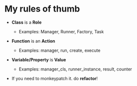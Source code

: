 My rules of thumb
================

- **Class** is a **Role**
    - Examples: Manager, Runner, Factory, Task
- **Function** is an **Action**
    - Examples: manager, run, create, execute
- **Variable/Property** is **Value**
    - Examples: manager_cls, runner_instance, result, counter

- If you need to monkeypatch it. do **refactor**!
